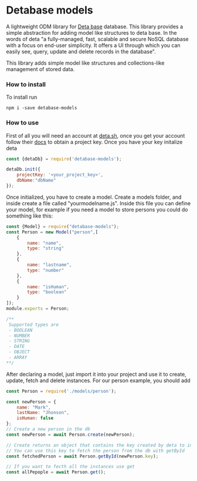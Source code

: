 # Detabase models

A lightweight ODM library for [Deta base](https://www.deta.sh/) database. This library provides a simple abstraction
for adding model like structures to deta base. In the words of deta  "a fully-managed, fast, scalable and secure NoSQL database with a focus on end-user simplicity. It offers a UI through which you can easily see, query, update and delete records in the database".

This library adds simple model like structures and collections-like management of stored data.

### How to install

To install run

```npm i -save detabase-models```

### How to use

First of all you will need an account at [deta.sh](https://deta.sh), once you get your account follow their [docs](https://docs.deta.sh/docs/base/about)
to obtain a project key. Once you have your key initalize deta

```javascript
const {detaDb} = require('detabase-models');

detaDb.init({
    projectKey: '<your_project_key>',
    dbName:"dbName"
});
```
Once initialized, you have to create a model. Create a models folder, and inside create
a file called "yourmodelname.js". Inside this file you can define your model, for example
if you need a model to store persons you could do something like this:

```javascript
const {Model} = require("detabase-models");
const Person = new Model("person",[
    {
        name: "name",
        type: "string"
    },
    {
        name: "lastname",
        type: "number"
    },
    {
        name: "isHuman",
        type: "boolean"
    }
]);
module.exports = Person;

/**
 Supported types are
 - BOOLEAN
 - NUMBER
 - STRING
 - DATE
 - OBJECT
 - ARRAY
**/
```

After declaring a model, just import it into your project and use it to create, update,
fetch and delete instances. For our person example, you should add

```javascript
const Person = require('./models/person');

const newPerson = {
    name: "Mark",
    lastName: "Jhonson",
    isHuman: false
};
// Create a new person in the db
const newPerson = await Person.create(newPerson);

// Create returns an object that contains the key created by deta to indenify the stored instance
// You can use this key to fetch the person from the db with getById
const fetchedPerson = await Person.getById(newPerson.key);

// If you want to fecth all the instances use get
const allPepople = await Person.get();
```
